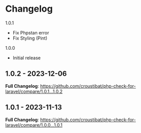 # Changelog

1.0.1

- Fix Phpstan error
- Fix Styling (Pint)

1.0.0

- Initial release

## 1.0.2 - 2023-12-06

**Full Changelog**: https://github.com/croustibat/php-check-for-laravel/compare/1.0.1...1.0.2

## 1.0.1 - 2023-11-13

**Full Changelog**: https://github.com/croustibat/php-check-for-laravel/compare/1.0.0...1.0.1
